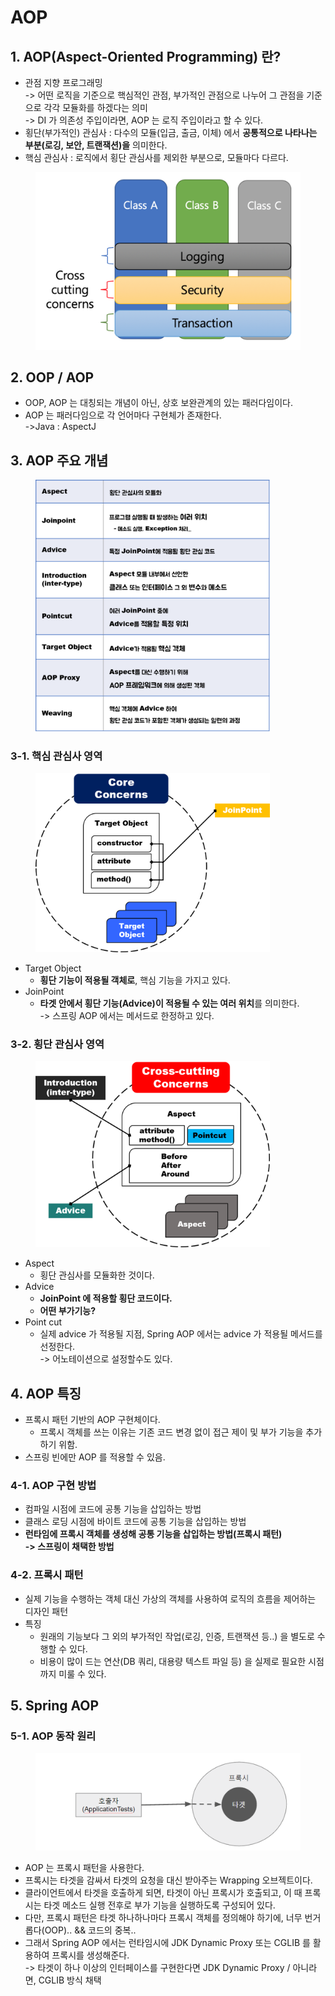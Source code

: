 # AOP

## 1. AOP(Aspect-Oriented Programming) 란?

* 관점 지향 프로그래밍\
  \-> 어떤 로직을 기준으로 핵심적인 관점, 부가적인 관점으로 나누어 그 관점을 기준으로 각각 모듈화를 하겠다는 의미\
  \-> DI 가 의존성 주입이라면, AOP 는 로직 주입이라고 할 수 있다.&#x20;
* 횡단(부가적인) 관심사 : 다수의 모듈(입금, 출금, 이체) 에서 **공통적으로 나타나는 부분(로깅, 보안, 트랜잭션)을** 의미한다.&#x20;
* 핵심 관심사 : 로직에서 횡단 관심사를 제외한 부분으로, 모듈마다 다르다.&#x20;

<figure><img src="../../.gitbook/assets/image (5) (2) (1).png" alt=""><figcaption></figcaption></figure>

## 2. OOP / AOP

* OOP, AOP 는 대칭되는 개념이 아닌, 상호 보완관계의 있는 패러다임이다.&#x20;
* AOP 는 패러다임으로 각 언어마다 구현체가 존재한다. \
  \->Java : AspectJ

## 3. AOP 주요 개념&#x20;

<figure><img src="../../.gitbook/assets/image (10) (1).png" alt="" width="375"><figcaption></figcaption></figure>

### 3-1. 핵심 관심사 영역&#x20;

<figure><img src="../../.gitbook/assets/image (4) (3).png" alt="" width="375"><figcaption></figcaption></figure>

* Target Object&#x20;
  * **횡단 기능이 적용될 객체로**, 핵심 기능을 가지고 있다.&#x20;
* JoinPoint&#x20;
  * **타겟 안에서 횡단 기능(Advice)이 적용될 수 있는 여러 위치**를 의미한다. \
    \-> 스프링 AOP 에서는 메서드로 한정하고 있다.&#x20;

### 3-2. 횡단 관심사 영역

<figure><img src="../../.gitbook/assets/image (11).png" alt="" width="375"><figcaption></figcaption></figure>

* Aspect&#x20;
  * 횡단 관심사를 모듈화한 것이다.&#x20;
* Advice
  * **JoinPoint 에 적용할 횡단 코드이다.**&#x20;
  * **어떤 부가기능?**
* Point cut
  * 실제 advice 가 적용될 지점, Spring AOP 에서는 advice 가 적용될 메서드를 선정한다. \
    \-> 어노테이션으로 설정할수도 있다.&#x20;

## 4. AOP 특징&#x20;

* 프록시 패턴 기반의 AOP 구현체이다.&#x20;
  * 프록시 객체를 쓰는 이유는 기존 코드 변경 없이 접근 제이 및 부가 기능을 추가하기 위함.&#x20;
* 스프링 빈에만 AOP 를 적용할 수 있음.

### 4-1. AOP 구현 방법

* 컴파일 시점에 코드에 공통 기능을 삽입하는 방법
* 클래스 로딩 시점에 바이트 코드에 공통 기능을 삽입하는 방법
* **런타임에 프록시 객체를 생성해 공통 기능을 삽입하는 방법(프록시 패턴)**\
  **-> 스프링이 채택한 방법**&#x20;

### 4-2. 프록시 패턴&#x20;

* 실제 기능을 수행하는 객체 대신 가상의 객체를 사용하여 로직의 흐름을 제어하는 디자인 패턴&#x20;
* 특징
  * 원래의 기능보다 그 외의 부가적인 작업(로깅, 인증, 트랜잭션 등..) 을 별도로 수행할 수 있다.&#x20;
  * 비용이 많이 드는 연산(DB 쿼리, 대용량 텍스트 파일 등) 을 실제로 필요한 시점까지 미룰 수 있다.&#x20;

## 5. Spring AOP&#x20;

### 5-1. AOP 동작 원리

<figure><img src="../../.gitbook/assets/image (3) (1) (1) (1) (1) (1).png" alt=""><figcaption></figcaption></figure>

* AOP 는 프록시 패턴을 사용한다.&#x20;
* 프록시는 타겟을 감싸서 타겟의 요청을 대신 받아주는 Wrapping 오브젝트이다.&#x20;
* 클라이언트에서 타겟을 호출하게 되면, 타겟이 아닌 프록시가 호출되고, 이 때 프록시는 타겟 메소드 실행 전후로 부가 기능을 실행하도록 구성되어 있다.&#x20;
* 다만, 프록시 패턴은 타겟 하나하나마다 프록시 객체를 정의해야 하기에, 너무 번거롭다(OOP).. && 코드의 중복..
* 그래서 Spring AOP 에서는 런타임시에 JDK Dynamic Proxy 또는 CGLIB 를 활용하여 프록시를 생성해준다. \
  \-> 타겟이 하나 이상의 인터페이스를 구현한다면 JDK Dynamic Proxy / 아니라면, CGLIB 방식 채택

